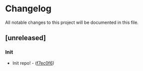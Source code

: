 # Changelog

All notable changes to this project will be documented in this file.

## [unreleased]

### Init

- Init repo! - ([f7ec0f6](https://github.com///commit/f7ec0f6586efec644f8406e4229c3ead2d8acf6c))


